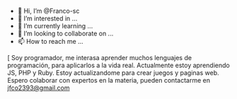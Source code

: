 - 👋 Hi, I’m @Franco-sc
- 👀 I’m interested in ...
- 🌱 I’m currently learning ...
- 💞️ I’m looking to collaborate on ...
- 📫 How to reach me ...

<!---
Franco-sc/Franco-sc is a ✨ special ✨ repository because its `README.md` (this file) appears on your GitHub profile.
You can click the Preview link to take a look at your changes.
--->
[ Soy programador, me interasa aprender muchos lenguajes de programación, para aplicarlos a la vida real. Actualmente estoy aprendiendo JS, PHP y Ruby. Estoy actualizandome para crear juegos y paginas web. Espero colaborar
con expertos en la materia,  pueden contactarme en jfco2393@gmail.com
